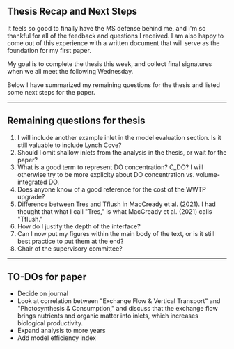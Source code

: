 ## Thesis Recap and Next Steps

It feels so good to finally have the MS defense behind me, and I'm so thankful for all of the feedback and questions I received. I am also happy to come out of this experience with a written document that will serve as the foundation for my first paper.

My goal is to complete the thesis this week, and collect final signatures when we all meet the following Wednesday.

Below I have summarized my remaining questions for the thesis and listed some next steps for the paper.

---
## Remaining questions for thesis

1. I will include another example inlet in the model evaluation section. Is it still valuable to include Lynch Cove?
2. Should I omit shallow inlets from the analysis in the thesis, or wait for the paper?
3. What is a good term to represent DO concentration? C_DO? I will otherwise try to be more explicity about DO concentration vs. volume-integrated DO.
4. Does anyone know of a good reference for the cost of the WWTP upgrade?
5. Difference between Tres and Tflush in MacCready et al. (2021). I had thought that what I call "Tres," is what MacCready et al. (2021) calls "Tflush." 
6. How do I justify the depth of the interface?
7. Can I now put my figures within the main body of the text, or is it still best practice to put them at the end?
8. Chair of the supervisory committee? 


---
## TO-DOs for paper

- Decide on journal
- Look at correlation between "Exchange Flow & Vertical Transport" and "Photosynthesis & Consumption," and discuss that the exchange flow brings nutrients and organic matter into inlets, which increases biological productivity.
- Expand analysis to more years
- Add model efficiency index